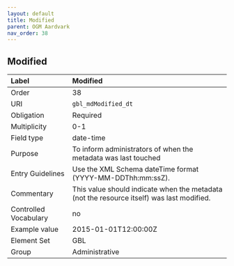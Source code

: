 ```yaml
---
layout: default
title: Modified
parent: OGM Aardvark
nav_order: 38
---
```


## Modified

| Label                 | Modified                                                                                  |
|:----------------------|:------------------------------------------------------------------------------------------|
| Order           | 38                                                                                        |
| URI                   | `gbl_mdModified_dt`                                                                       |
| Obligation            | Required                                                                                  |
| Multiplicity          | 0-1                                                                                       |
| Field type            | date-time                                                                                 |
| Purpose               | To inform administrators of when the metadata was last touched                            |
| Entry Guidelines      | Use the XML Schema dateTime format (YYYY-MM-DDThh:mm:ssZ).                                |
| Commentary            | This value should indicate when the metadata (not the resource itself) was last modified. |
| Controlled Vocabulary | no                                                                                        |
| Example value         | 2015-01-01T12:00:00Z                                                                      |
| Element Set           | GBL                                                                                       |
| Group                 | Administrative                                                                            |
